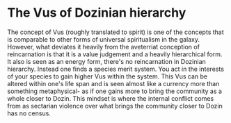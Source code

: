 # The Vus of Dozinian hierarchy

The concept of Vus (roughly translated to spirit) is one of the concepts that is comparable to other forms of universal spiritualism in the galaxy.  However, what deviates it heavily from the aveterriat conception of reincarnation is that it is a value judgement and a heavily hierarchical form.  It also is seen as an energy form, there's no reincarnation in Dozinian hierarchy.  Instead one finds a species merit system.  You act in the interests of your species to gain higher Vus within the system.  This Vus can be altered within one's life span and is seen almost like a currency more than something metaphysical- as if one gains more to bring the community as a whole closer to Dozin.  This mindset is where the internal conflict comes from as sectarian violence over what brings the community closer to Dozin has no census.  
